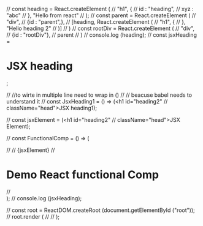
// const heading = React.createElement (
//     "h1", {
//         id : "heading",
//         xyz : "abc"
//     }, "Hello from react"
// );
// const parent = React.createElement (
//     "div",
//     {id : "parent",},
//     [heading, React.createElement (
//         "h1", {
//         }, "Hello heading 2"
//     )]
// )
// const rootDiv = React.createElement (
//     "div",
//     {id : "rootDiv"},
//     parent
// )
// console.log (heading);
// const jsxHeading = <h1 id="heading" className="head">JSX heading</h1>;

// //to wirte in multiple line need to wrap in ()
// // beacuse babel needs to understand it
// const JsxHeading1 = () =>  (<h1 id="heading2" 
// className="head">JSX heading1</h1>);

// const jsxElement =  (<h1 id="heading2" 
// className="head">JSX Element</h1>);

// const FunctionalComp = () => (<div>
//     <JsxHeading1></JsxHeading1>
//     {jsxElement}
//     <h1>Demo React functional Comp</h1>
// </div>);
// console.log (jsxHeading);

// const root =  ReactDOM.createRoot (document.getElementById ("root"));
// root.render (
//     <FunctionalComp></FunctionalComp>
// );